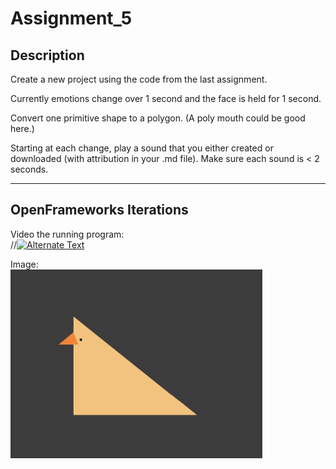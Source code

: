 # Assignment_5

## Description
Create a new project using the code from the last assignment.  

Currently emotions change over 1 second and the face is held for 1 second.  

Convert one primitive shape to a polygon. (A poly mouth could be good here.)  

Starting at each change, play a sound that you either created or downloaded (with attribution in your .md file). Make sure each sound is < 2 seconds.  
- - - -
## OpenFrameworks Iterations
Video the running program:  
 //<a href="{video-url}" title="Link Title"><img src="{image-url}" alt="Alternate Text" /></a>  

Image:  
    <img src="/Assignment_5/images/mapping_vector_bird.png" alt="bird" width="80%" align="center"/>  


